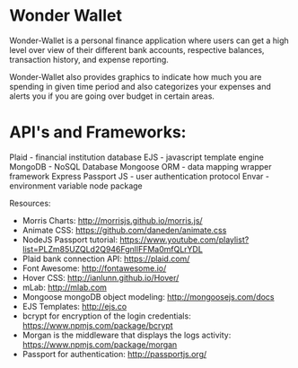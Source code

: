 # Wonder Wallet

Wonder-Wallet is a personal finance application where users can
get a high level over view of their different bank accounts, respective balances,
transaction history, and expense reporting.

Wonder-Wallet also provides graphics to indicate how much you are spending in
given time period and also categorizes your expenses and alerts you if you 
are going over budget in certain areas.

# API's and Frameworks:

Plaid - financial institution database
EJS - javascript template engine
MongoDB - NoSQL Database
Mongoose ORM - data mapping wrapper framework
Express
Passport JS - user authentication protocol
Envar - environment variable node package


Resources:

* Morris Charts: http://morrisjs.github.io/morris.js/
* Animate CSS: https://github.com/daneden/animate.css
* NodeJS Passport tutorial: https://www.youtube.com/playlist?list=PLZm85UZQLd2Q946FgnllFFMa0mfQLrYDL
* Plaid bank connection API: https://plaid.com/
* Font Awesome: http://fontawesome.io/
* Hover CSS: http://ianlunn.github.io/Hover/
* mLab: http://mlab.com
* Mongoose mongoDB object modeling: http://mongoosejs.com/docs
* EJS Templates: http://ejs.co
* bcrypt for encryption of the login credentials: https://www.npmjs.com/package/bcrypt
* Morgan is the middleware that displays the logs activity: https://www.npmjs.com/package/morgan	
* Passport for authentication: http://passportjs.org/






 
